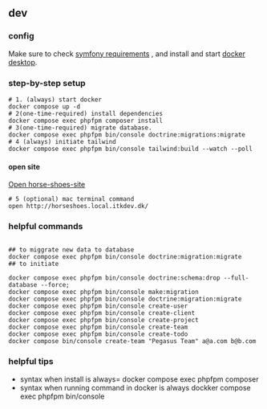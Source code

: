 ## dev
### config

Make sure to check [symfony requirements](https://symfony.com/doc/current/setup.html) , and install and start [docker desktop](https://www.docker.com/products/docker-desktop/).



### step-by-step setup

```shell
# 1. (always) start docker
docker compose up -d
# 2(one-time-required) install dependencies
docker compose exec phpfpm composer install
# 3(one-time-required) migrate database.
docker compose exec phpfpm bin/console doctrine:migrations:migrate
# 4 (always) initiate tailwind
docker compose exec phpfpm bin/console tailwind:build --watch --poll

```
####  open site
[Open horse-shoes-site ](http://horseshoes.local.itkdev.dk/)
```shell
# 5 (optional) mac terminal command
open http://horseshoes.local.itkdev.dk/
```

### helpful commands
```shell

## to miggrate new data to database
docker compose exec phpfpm bin/console doctrine:migration:migrate
## to initiate 

docker compose exec phpfpm bin/console doctrine:schema:drop --full-database --force; 
docker compose exec phpfpm bin/console make:migration
docker compose exec phpfpm bin/console doctrine:migration:migrate
docker compose exec phpfpm bin/console create-user
docker compose exec phpfpm bin/console create-client
docker compose exec phpfpm bin/console create-project
docker compose exec phpfpm bin/console create-team
docker compose exec phpfpm bin/console create-todo
docker compose bin/console create-team "Pegasus Team" a@a.com b@b.com

```

### helpful tips 
- syntax when install is always= docker compose exec phpfpm composer <command> <command>
- syntax when running command in docker is always dockker compose exec phpfpm bin/console <command> <command>

